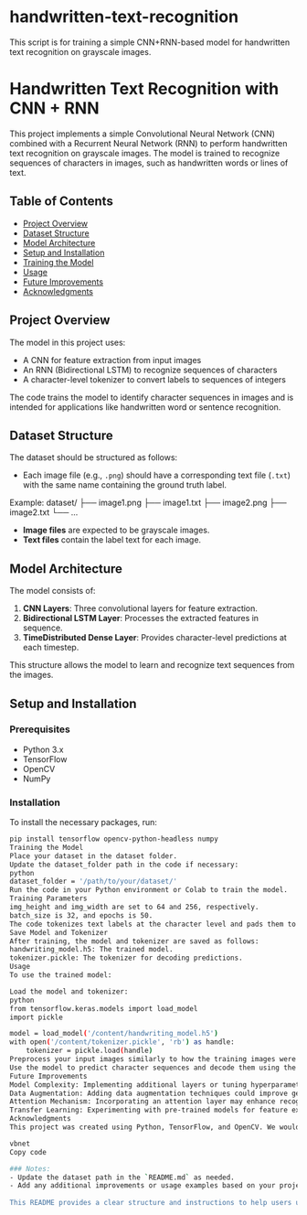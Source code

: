 # handwritten-text-recognition
This script is for training a simple CNN+RNN-based model for handwritten text recognition on grayscale images. 
# Handwritten Text Recognition with CNN + RNN

This project implements a simple Convolutional Neural Network (CNN) combined with a Recurrent Neural Network (RNN) to perform handwritten text recognition on grayscale images. The model is trained to recognize sequences of characters in images, such as handwritten words or lines of text.

## Table of Contents
- [Project Overview](#project-overview)
- [Dataset Structure](#dataset-structure)
- [Model Architecture](#model-architecture)
- [Setup and Installation](#setup-and-installation)
- [Training the Model](#training-the-model)
- [Usage](#usage)
- [Future Improvements](#future-improvements)
- [Acknowledgments](#acknowledgments)

## Project Overview

The model in this project uses:
- A CNN for feature extraction from input images
- An RNN (Bidirectional LSTM) to recognize sequences of characters
- A character-level tokenizer to convert labels to sequences of integers

The code trains the model to identify character sequences in images and is intended for applications like handwritten word or sentence recognition.

## Dataset Structure

The dataset should be structured as follows:
- Each image file (e.g., `.png`) should have a corresponding text file (`.txt`) with the same name containing the ground truth label.

Example:
dataset/ ├── image1.png ├── image1.txt ├── image2.png ├── image2.txt └── ...


- **Image files** are expected to be grayscale images.
- **Text files** contain the label text for each image.

## Model Architecture

The model consists of:
1. **CNN Layers**: Three convolutional layers for feature extraction.
2. **Bidirectional LSTM Layer**: Processes the extracted features in sequence.
3. **TimeDistributed Dense Layer**: Provides character-level predictions at each timestep.

This structure allows the model to learn and recognize text sequences from the images.

## Setup and Installation

### Prerequisites
- Python 3.x
- TensorFlow
- OpenCV
- NumPy

### Installation
To install the necessary packages, run:
```bash
pip install tensorflow opencv-python-headless numpy
Training the Model
Place your dataset in the dataset folder.
Update the dataset_folder path in the code if necessary:
python
dataset_folder = '/path/to/your/dataset/'
Run the code in your Python environment or Colab to train the model.
Training Parameters
img_height and img_width are set to 64 and 256, respectively.
batch_size is 32, and epochs is 50.
The code tokenizes text labels at the character level and pads them to match the model’s output timesteps.
Save Model and Tokenizer
After training, the model and tokenizer are saved as follows:
handwriting_model.h5: The trained model.
tokenizer.pickle: The tokenizer for decoding predictions.
Usage
To use the trained model:

Load the model and tokenizer:
python
from tensorflow.keras.models import load_model
import pickle

model = load_model('/content/handwriting_model.h5')
with open('/content/tokenizer.pickle', 'rb') as handle:
    tokenizer = pickle.load(handle)
Preprocess your input images similarly to how the training images were processed.
Use the model to predict character sequences and decode them using the tokenizer.
Future Improvements
Model Complexity: Implementing additional layers or tuning hyperparameters could improve accuracy.
Data Augmentation: Adding data augmentation techniques could improve generalization.
Attention Mechanism: Incorporating an attention layer may enhance recognition of complex or long text sequences.
Transfer Learning: Experimenting with pre-trained models for feature extraction could enhance performance.
Acknowledgments
This project was created using Python, TensorFlow, and OpenCV. We would like to thank the open-source community for providing libraries and resources that make such projects possible.

vbnet
Copy code

### Notes:
- Update the dataset path in the `README.md` as needed.
- Add any additional improvements or usage examples based on your project's specific details.
  
This README provides a clear structure and instructions to help users understand and utilize your project effectively.






